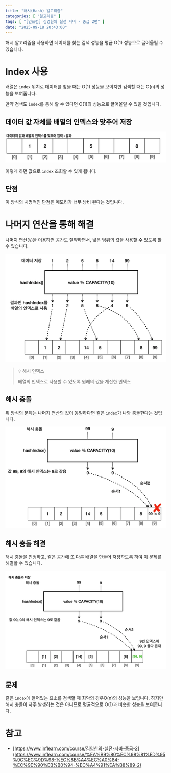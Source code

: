 ```yaml
---
title: "해시(Hash) 알고리즘"
categories: [ "알고리즘" ]
tags: [ "[인프런] 김영한의 실전 자바 - 중급 2편" ]
date: "2025-09-18 20:43:00"
---
```


해시 알고리즘을 사용하면 데이터를 찾는 검색 성능을 평균 O(1) 성능으로 끌어올릴 수 있습니다.

# Index 사용

배열은 `index` 위치로 데이터를 찾을 때는 O(1) 성능을 보이지만 검색할 때는 O(n)의 성능을 보여줍니다.

만약 검색도 `index`를 통해 할 수 있다면 O(1)의 성능으로 끌어올릴 수 있을 것입니다.

## 데이터 값 자체를 배열의 인덱스와 맞추어 저장

![](/assets/img/posts/2025/2025-09-18-해시-알고리즘/565818840616708.png)

이렇게 하면 값으로 `index` 조회할 수 있게 됩니다.

## 단점

이 방식의 치명적인 단점은 메모리가 너무 낭비 된다는 것입니다.

# 나머지 연산을 통해 해결

나머지 연산(`%`)을 이용하면 공간도 절약하면서, 넓은 범위의 값을 사용할 수 있도록 할 수 있습니다.

![](/assets/img/posts/2025/2025-09-18-해시-알고리즘/565840518885333.png)

> 💡 해시 인덱스
>
> 배열의 인덱스로 사용할 수 있도록 원래의 값을 계산한 인덱스

## 해시 충돌

위 방식의 문제는 나머지 연산의 값이 동일하다면 같은 `index`가 나와 충돌한다는 것입니다.

![](/assets/img/posts/2025/2025-09-18-해시-알고리즘/565847497347458.png)

## 해시 충돌 해결

해시 충돌을 인정하고, 같은 공간에 또 다른 배열을 만들어 저장하도록 하여 이 문제를 해결할 수 있습니다.

![](/assets/img/posts/2025/2025-09-18-해시-알고리즘/565860076878708.png)

## 문제

같은 `index`에 들어있는 요소를 검색할 때 최악의 경우O(n)의 성능을 보입니다. 하지만 해시 충돌이 자주 발생하는 것은 아니므로 평균적으로 O(1)과 비슷한 성능을 보여줍니다.

# 참고

- [https://www.inflearn.com/course/김영한의-실전-자바-중급-2](https://www.inflearn.com/course/%EA%B9%80%EC%98%81%ED%95%9C%EC%9D%98-%EC%8B%A4%EC%A0%84-%EC%9E%90%EB%B0%94-%EC%A4%91%EA%B8%89-2)
